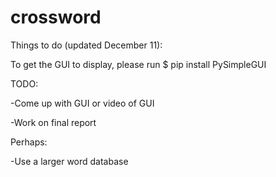 # crossword
Things to do (updated December 11):

To get the GUI to display, please run
$ pip install PySimpleGUI

TODO:

-Come up with GUI or video of GUI

-Work on final report


Perhaps: 

-Use a larger word database

